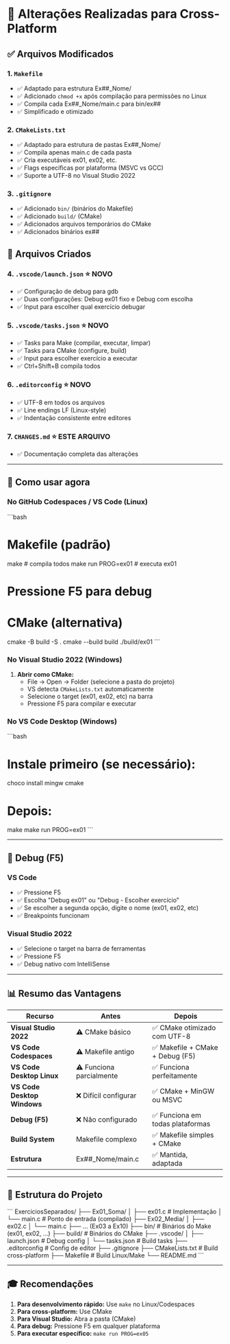 # 🔧 Alterações Realizadas para Cross-Platform

## ✅ Arquivos Modificados

### 1. `Makefile`
- ✅ Adaptado para estrutura Ex##_Nome/
- ✅ Adicionado `chmod +x` após compilação para permissões no Linux
- ✅ Compila cada Ex##_Nome/main.c para bin/ex##
- ✅ Simplificado e otimizado

### 2. `CMakeLists.txt`
- ✅ Adaptado para estrutura de pastas Ex##_Nome/
- ✅ Compila apenas main.c de cada pasta
- ✅ Cria executáveis ex01, ex02, etc.
- ✅ Flags específicas por plataforma (MSVC vs GCC)
- ✅ Suporte a UTF-8 no Visual Studio 2022

### 3. `.gitignore`
- ✅ Adicionado `bin/` (binários do Makefile)
- ✅ Adicionado `build/` (CMake)
- ✅ Adicionados arquivos temporários do CMake
- ✅ Adicionados binários ex##

## 📄 Arquivos Criados

### 4. `.vscode/launch.json` ⭐ **NOVO**
- ✅ Configuração de debug para gdb
- ✅ Duas configurações: Debug ex01 fixo e Debug com escolha
- ✅ Input para escolher qual exercício debugar

### 5. `.vscode/tasks.json` ⭐ **NOVO**
- ✅ Tasks para Make (compilar, executar, limpar)
- ✅ Tasks para CMake (configure, build)
- ✅ Input para escolher exercício a executar
- ✅ Ctrl+Shift+B compila todos

### 6. `.editorconfig` ⭐ **NOVO**
- ✅ UTF-8 em todos os arquivos
- ✅ Line endings LF (Linux-style)
- ✅ Indentação consistente entre editores

### 7. `CHANGES.md` ⭐ **ESTE ARQUIVO**
- ✅ Documentação completa das alterações

---

## 🎯 Como usar agora

### No GitHub Codespaces / VS Code (Linux)
\```bash
# Makefile (padrão)
make            # compila todos
make run PROG=ex01  # executa ex01
# Pressione F5 para debug

# CMake (alternativa)
cmake -B build -S .
cmake --build build
./build/ex01
\```

### No Visual Studio 2022 (Windows)
1. **Abrir como CMake:**
   - File → Open → Folder (selecione a pasta do projeto)
   - VS detecta `CMakeLists.txt` automaticamente
   - Selecione o target (ex01, ex02, etc) na barra
   - Pressione F5 para compilar e executar

### No VS Code Desktop (Windows)
\```bash
# Instale primeiro (se necessário):
choco install mingw cmake

# Depois:
make
make run PROG=ex01
\```

---

## 🐛 Debug (F5)

### VS Code
- ✅ Pressione F5
- ✅ Escolha "Debug ex01" ou "Debug - Escolher exercício"
- ✅ Se escolher a segunda opção, digite o nome (ex01, ex02, etc)
- ✅ Breakpoints funcionam

### Visual Studio 2022
- ✅ Selecione o target na barra de ferramentas
- ✅ Pressione F5
- ✅ Debug nativo com IntelliSense

---

## 📊 Resumo das Vantagens

| Recurso | Antes | Depois |
|---------|-------|--------|
| **Visual Studio 2022** | ⚠️ CMake básico | ✅ CMake otimizado com UTF-8 |
| **VS Code Codespaces** | ⚠️ Makefile antigo | ✅ Makefile + CMake + Debug (F5) |
| **VS Code Desktop Linux** | ⚠️ Funciona parcialmente | ✅ Funciona perfeitamente |
| **VS Code Desktop Windows** | ❌ Difícil configurar | ✅ CMake + MinGW ou MSVC |
| **Debug (F5)** | ❌ Não configurado | ✅ Funciona em todas plataformas |
| **Build System** | Makefile complexo | ✅ Makefile simples + CMake |
| **Estrutura** | Ex##_Nome/main.c | ✅ Mantida, adaptada |

---

## 🔄 Estrutura do Projeto

\```
ExerciciosSeparados/
├── Ex01_Soma/
│   ├── ex01.c          # Implementação
│   └── main.c          # Ponto de entrada (compilado)
├── Ex02_Media/
│   ├── ex02.c
│   └── main.c
├── ... (Ex03 a Ex10)
├── bin/                # Binários do Make (ex01, ex02, ...)
├── build/              # Binários do CMake
├── .vscode/
│   ├── launch.json     # Debug config
│   └── tasks.json      # Build tasks
├── .editorconfig       # Config de editor
├── .gitignore
├── CMakeLists.txt      # Build cross-platform
├── Makefile            # Build Linux/Make
└── README.md
\```

---

## 🎓 Recomendações

1. **Para desenvolvimento rápido:** Use `make` no Linux/Codespaces
2. **Para cross-platform:** Use CMake
3. **Para Visual Studio:** Abra a pasta (CMake)
4. **Para debug:** Pressione F5 em qualquer plataforma
5. **Para executar específico:** `make run PROG=ex05`
